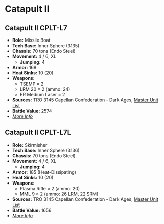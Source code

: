# Catapult II
## Catapult II CPLT-L7
- **Role:** Missile Boat
- **Tech Base:** Inner Sphere (3135)
- **Chassis:** 70 tons (Endo Steel)
- **Movement:** 4 / 6, XL
  - **Jumping:** 4
- **Armor:** 168
- **Heat Sinks:** 10 (20)
- **Weapons:**
  - TSEMP × 2
  - LRM 20 × 2 (ammo: 24)
  - ER Medium Laser × 2
- **Sources:** TRO 3145 Capellan Confederation - Dark Ages, [Master Unit List](http://masterunitlist.info/Unit/Details/6464/catapult-ii-cplt-l7)
- **Battle Value:** 2574
- [*More Info*](catapult_ii/catapult_ii_cplt-l7.md)

## Catapult II CPLT-L7L
- **Role:** Skirmisher
- **Tech Base:** Inner Sphere (3136)
- **Chassis:** 70 tons (Endo Steel)
- **Movement:** 4 / 6, XL
  - **Jumping:** 4
- **Armor:** 185 (Heat-Dissipating)
- **Heat Sinks:** 10 (20)
- **Weapons:**
  - Plasma Rifle × 2 (ammo: 20)
  - MML 9 × 2 (ammo: 26 LRM, 22 SRM)
- **Sources:** TRO 3145 Capellan Confederation - Dark Ages, [Master Unit List](http://masterunitlist.info/Unit/Details/6465/catapult-ii-cplt-l7l)
- **Battle Value:** 1656
- [*More Info*](catapult_ii/catapult_ii_cplt-l7l.md)

